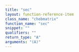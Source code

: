 ```yaml
---
title: "sec"
layout: function-reference-item
class_name: "chebmatrix"
function_name: "sec"
snippet: ""
qualifiers: ""
return_type: "A"
arguments: "(A)"
---
```


<pre class="help-text"></pre>